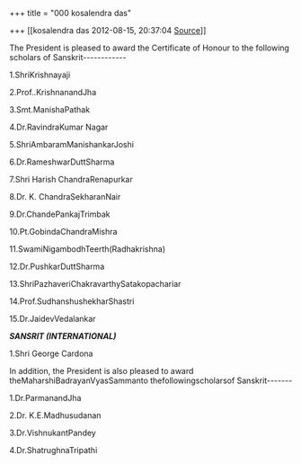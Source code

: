 +++
title = "000 kosalendra das"

+++
[[kosalendra das	2012-08-15, 20:37:04 [Source](https://groups.google.com/g/bvparishat/c/qGq9H_dBDf8)]]



The President is pleased to award the Certificate of Honour to the following scholars of Sanskrit------------

  

1.ShriKrishnayaji

2.Prof..KrishnanandJha

3.Smt.ManishaPathak

4.Dr.RavindraKumar Nagar

5.ShriAmbaramManishankarJoshi

6.Dr.RameshwarDuttSharma

7.Shri Harish ChandraRenapurkar

8.Dr. K. ChandraSekharanNair

9.Dr.ChandePankajTrimbak

10.Pt.GobindaChandraMishra

11.SwamiNigambodhTeerth(Radhakrishna)

12.Dr.PushkarDuttSharma

13.ShriPazhaveriChakravarthySatakopachariar

14.Prof.SudhanshushekharShastri

15.Dr.JaidevVedalankar



***SANSRIT (INTERNATIONAL)***

1.Shri George Cardona

  

  

In addition, the President is also pleased to award theMaharshiBadrayanVyasSammanto thefollowingscholarsof Sanskrit-------

  

1.Dr.ParmanandJha

2.Dr. K.E.Madhusudanan

3.Dr.VishnukantPandey

4.Dr.ShatrughnaTripathi

